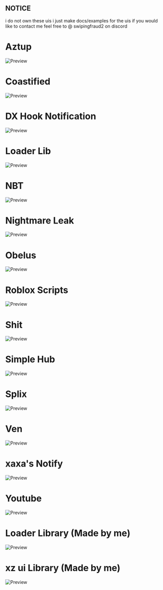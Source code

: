 ## NOTICE

i do not own these uis i just make docs/examples for the uis if you would like to contact me feel free to @ swipingfraud2 on discord

# Aztup
![Preview](https://github.com/laagginq/ui-libraries/blob/main/aztup/Screenshot%202022-07-12%20214409.png?raw=true)

# Coastified
![Preview](https://github.com/laagginq/ui-libraries/blob/main/coastified/Screenshot%202022-07-12%20214243.png?raw=true)

# DX Hook Notification
![Preview](https://github.com/laagginq/ui-libraries/blob/main/dxhooknotify/Screenshot%202022-07-24%20142405.png?raw=true)

# Loader Lib
![Preview](https://github.com/laagginq/ui-libraries/blob/main/loader_library/image.png?raw=true)

# NBT
![Preview](https://github.com/laagginq/ui-libraries/blob/main/nbt/Screenshot%202022-08-14%20030801.png?raw=true)

# Nightmare Leak
![Preview](https://github.com/laagginq/ui-libraries/blob/main/nightmares-leak/Screenshot%202022-08-14%20030531.png?raw=true)

# Obelus
![Preview](https://github.com/laagginq/ui-libraries/blob/main/obelus/Screenshot%202022-08-14%20162618.png?raw=true)

# Roblox Scripts
![Preview](https://github.com/laagginq/ui-libraries/blob/main/robloxscriptsui/Screenshot%202022-08-14%20030419.png?raw=true)

# Shit
![Preview](https://github.com/laagginq/ui-libraries/blob/main/shit-lib/Screenshot%202022-08-02%20021654.png?raw=true)

# Simple Hub
![Preview](https://github.com/laagginq/ui-libraries/blob/main/simple-hub/Screenshot%202022-08-14%20030933.png?raw=true)

# Splix
![Preview](https://github.com/laagginq/ui-libraries/blob/main/splix/Screenshot%202022-07-20%20141801.png?raw=true)

# Ven
![Preview](https://github.com/laagginq/ui-libraries/blob/main/ven/Screenshot%202022-10-19%20194647.png?raw=true)

# xaxa's Notify
![Preview](https://github.com/laagginq/ui-libraries/blob/main/xaxas-notification/Screenshot%202022-08-14%20031309.png?raw=true)

# Youtube
![Preview](https://github.com/laagginq/ui-libraries/blob/main/yt-lib/Screenshot%202022-08-14%20030302.png?raw=true)

# Loader Library (Made by me)

![Preview](https://github.com/laagginq/ui-libraries/blob/main/loader_library/image.png?raw=true)

# xz ui Library (Made by me)

![Preview](https://github.com/laagginq/ui-libraries/blob/main/xzuiLIB/image%20(2).png?raw=true)
